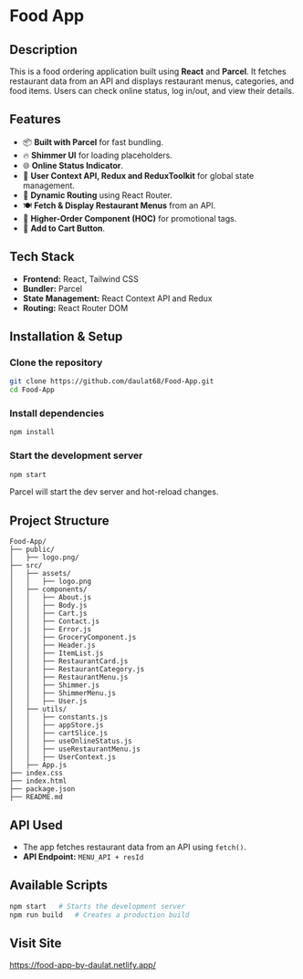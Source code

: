 # Food App

## Description
This is a food ordering application built using **React** and **Parcel**. It fetches restaurant data from an API and displays restaurant menus, categories, and food items. Users can check online status, log in/out, and view their details.

## Features
- 📦 **Built with Parcel** for fast bundling.
- 🔥 **Shimmer UI** for loading placeholders.
- 🌐 **Online Status Indicator**.
- 👤 **User Context API, Redux and ReduxToolkit** for global state management.
- 📍 **Dynamic Routing** using React Router.
- 🍽️ **Fetch & Display Restaurant Menus** from an API.
- 📌 **Higher-Order Component (HOC)** for promotional tags.
- 🛒 **Add to Cart Button**.

## Tech Stack
- **Frontend:** React, Tailwind CSS
- **Bundler:** Parcel
- **State Management:** React Context API and Redux
- **Routing:** React Router DOM

## Installation & Setup
### Clone the repository
```sh
git clone https://github.com/daulat68/Food-App.git
cd Food-App
```

### Install dependencies
```sh
npm install
```

### Start the development server
```sh
npm start
```
Parcel will start the dev server and hot-reload changes.

## Project Structure
```
Food-App/
├── public/
│   ├── logo.png/
├── src/
│   ├── assets/
│   │   ├── logo.png
│   ├── components/
│   │   ├── About.js
│   │   ├── Body.js
│   │   ├── Cart.js
│   │   ├── Contact.js
│   │   ├── Error.js
│   │   ├── GroceryComponent.js
│   │   ├── Header.js
│   │   ├── ItemList.js
│   │   ├── RestaurantCard.js
│   │   ├── RestaurantCategory.js
│   │   ├── RestaurantMenu.js
│   │   ├── Shimmer.js
│   │   ├── ShimmerMenu.js
│   │   ├── User.js
│   ├── utils/
│   │   ├── constants.js
│   │   ├── appStore.js
│   │   ├── cartSlice.js
│   │   ├── useOnlineStatus.js
│   │   ├── useRestaurantMenu.js
│   │   ├── UserContext.js
│   ├── App.js
├── index.css
├── index.html
├── package.json
├── README.md
```

## API Used
- The app fetches restaurant data from an API using `fetch()`.
- **API Endpoint:** `MENU_API + resId`

## Available Scripts
```sh
npm start   # Starts the development server
npm run build   # Creates a production build
```

## Visit Site
https://food-app-by-daulat.netlify.app/